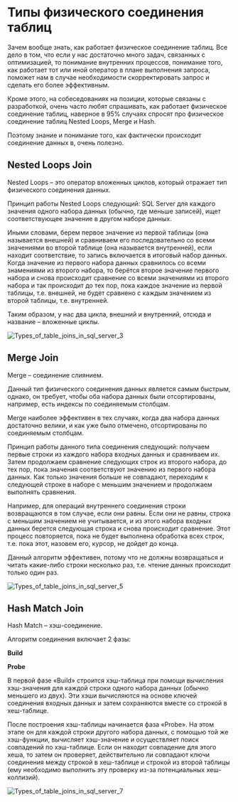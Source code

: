 # **Типы физического соединения таблиц**

Зачем вообще знать, как работает физическое соединение таблиц. Все дело в том, что если у нас достаточно много задач, связанных с оптимизацией, то понимание внутренних процессов, понимание того, как работает тот или иной оператор в плане выполнения запроса, поможет нам в случае необходимости скорректировать запрос и сделать его более эффективным.

Кроме этого, на собеседованиях на позиции, которые связаны с разработкой, очень часто любят спрашивать, как работает физическое соединение таблиц, наверное в 95% случаях спросят про физическое соединение таблиц Nested Loops, Merge и Hash.

Поэтому знание и понимание того, как фактически происходит соединение данных в, очень полезно.


## **Nested Loops Join**

Nested Loops – это оператор вложенных циклов, который отражает тип физического соединения данных.

Принцип работы Nested Loops следующий: SQL Server для каждого значения одного набора данных (обычно, где меньше записей), ищет соответствующее значение в другом наборе данных.

Иными словами, берем первое значение из первой таблицы (она называется внешней) и сравниваем его последовательно со всеми значениями во второй таблице (она называется внутренней), если находит соответствие, то запись включается в итоговый набор данных. Когда значение из первого набора данных сравнилось со всеми знамениями из второго набора, то берётся второе значение первого набора и снова происходит сравнение со всеми значениями из второго набора и так происходит до тех пор, пока каждое значение из первой таблицы, т.е. внешней, не будет сравнено с каждым значением из второй таблицы, т.е. внутренней.

Таким образом, у нас два цикла, внешний и внутренний, отсюда и название – вложенные циклы.

![Types_of_table_joins_in_sql_server_3](https://github.com/user-attachments/assets/6bb0bbc6-a5e2-40c3-ab5b-93ac8d1fbbc1)

## **Merge Join**

Merge – соединение слиянием.

Данный тип физического соединения данных является самым быстрым, однако, он требует, чтобы оба набора данных были отсортированы, например, есть индексы по соединяемым столбцам.

Merge наиболее эффективен в тех случаях, когда два набора данных достаточно велики, и как уже было отмечено, отсортированы по соединяемым столбцам.

Принцип работы данного типа соединения следующий: получаем первые строки из каждого набора входных данных и сравниваем их. Затем продолжаем сравнение следующих строк из второго набора, до тех пор, пока значения соответствуют значению из первого набора данных. Как только значения больше не совпадают, переходим к следующей строке в наборе с меньшим значением и продолжаем выполнять сравнения.

Например, для операций внутреннего соединения строки возвращаются в том случае, если они равны. Если они не равны, строка с меньшим значением не учитывается, и из этого набора входных данных берется следующая строка и снова происходит сравнение. Этот процесс повторяется, пока не будет выполнена обработка всех строк, т.е. пока этот, назовем его, курсор, не дойдет до конца.

Данный алгоритм эффективен, потому что не должны возвращаться и читать какие-либо строки несколько раз, т.е. чтение данных происходит только один раз.

![Types_of_table_joins_in_sql_server_5](https://github.com/user-attachments/assets/3ab39eec-bd7d-40e5-ae66-710cac29a5e7)


## **Hash Match Join**

Hash Match – хэш-соединение.

Алгоритм соединения включает 2 фазы:

**Build**

**Probe**

В первой фазе «Build» строится хэш-таблица при помощи вычисления хэш-значения для каждой строки одного набора данных (обычно меньшего из двух). Эти хэши вычисляются на основе ключей соединения входных данных и затем сохраняются вместе со строкой в ​​хеш-таблице.

После построения хэш-таблицы начинается фаза «Probe». На этом этапе он для каждой строки другого набора данных, с помощью той же хэш-функции, вычисляет хэш-значение и осуществляет поиск совпадений по хэш-таблице. Если он находит совпадение для этого хеша, то затем он проверяет, действительно ли совпадают ключи соединения между строкой в хеш-таблице и строкой из второй таблицы (ему необходимо выполнить эту проверку из-за потенциальных хеш-коллизий).

![Types_of_table_joins_in_sql_server_7](https://github.com/user-attachments/assets/6f48c4d8-7e89-4048-8bfc-1fd9b3e43c2d)

